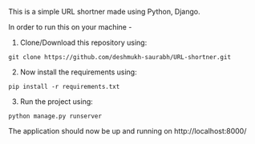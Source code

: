 This is a simple URL shortner made using Python, Django.

In order to run this on your machine -

1. Clone/Download this repository using:

```
git clone https://github.com/deshmukh-saurabh/URL-shortner.git
```
2. Now install the requirements using:
```
pip install -r requirements.txt
```
3. Run the project using:
```
python manage.py runserver
```
The application should now be up and running on http://localhost:8000/